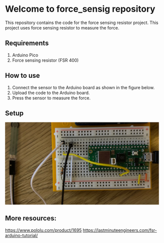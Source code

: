 # Welcome to force_sensig repository
This repository contains the code for the force sensing resistor project. This project uses force sensing resistor to measure the force.

## Requirements
1. Arduino Pico
2. Force sensing resistor (FSR 400)

## How to use
1. Connect the sensor to the Arduino board as shown in the figure below.
2. Upload the code to the Arduino board.
3. Press the sensor to measure the force.

## Setup
![alt text](img/force.jpeg)

## More resources:
https://www.pololu.com/product/1695
https://lastminuteengineers.com/fsr-arduino-tutorial/  